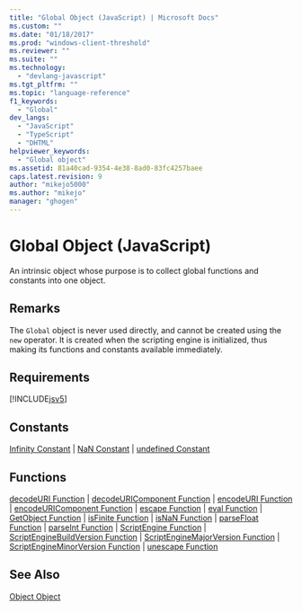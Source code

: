 ```yaml
---
title: "Global Object (JavaScript) | Microsoft Docs"
ms.custom: ""
ms.date: "01/18/2017"
ms.prod: "windows-client-threshold"
ms.reviewer: ""
ms.suite: ""
ms.technology: 
  - "devlang-javascript"
ms.tgt_pltfrm: ""
ms.topic: "language-reference"
f1_keywords: 
  - "Global"
dev_langs: 
  - "JavaScript"
  - "TypeScript"
  - "DHTML"
helpviewer_keywords: 
  - "Global object"
ms.assetid: 81a40cad-9354-4e38-8ad0-83fc4257baee
caps.latest.revision: 9
author: "mikejo5000"
ms.author: "mikejo"
manager: "ghogen"
---
```

# Global Object (JavaScript)
An intrinsic object whose purpose is to collect global functions and constants into one object.  
  
## Remarks  
 The `Global` object is never used directly, and cannot be created using the `new` operator. It is created when the scripting engine is initialized, thus making its functions and constants available immediately.  
  
## Requirements  
 [!INCLUDE[jsv5](../../javascript/reference/includes/jsv5-md.md)]  
  
## Constants  
 [Infinity Constant](../../javascript/reference/infinity-constant-javascript.md) &#124; [NaN Constant](../../javascript/reference/nan-constant-javascript.md) &#124; [undefined Constant](../../javascript/reference/undefined-constant-javascript.md)  
  
## Functions  
 [decodeURI Function](../../javascript/reference/decodeuri-function-javascript.md) &#124; [decodeURIComponent Function](../../javascript/reference/decodeuricomponent-function-javascript.md) &#124; [encodeURI Function](../../javascript/reference/encodeuri-function-javascript.md) &#124; [encodeURIComponent Function](../../javascript/reference/encodeuricomponent-function-javascript.md) &#124; [escape Function](../../javascript/reference/escape-function-javascript.md) &#124; [eval Function](../../javascript/reference/eval-function-javascript.md) &#124; [GetObject Function](../../javascript/reference/getobject-function-javascript.md) &#124; [isFinite Function](../../javascript/reference/isfinite-function-javascript.md) &#124; [isNaN Function](../../javascript/reference/isnan-function-javascript.md) &#124; [parseFloat Function](../../javascript/reference/parsefloat-function-javascript.md) &#124; [parseInt Function](../../javascript/reference/parseint-function-javascript.md) &#124; [ScriptEngine Function](../../javascript/reference/scriptengine-function-javascript.md) &#124; [ScriptEngineBuildVersion Function](../../javascript/reference/scriptenginebuildversion-function-javascript.md) &#124; [ScriptEngineMajorVersion Function](../../javascript/reference/scriptenginemajorversion-function-javascript.md) &#124; [ScriptEngineMinorVersion Function](../../javascript/reference/scriptengineminorversion-function-javascript.md) &#124; [unescape Function](../../javascript/reference/unescape-function-javascript.md)  
  
## See Also  
 [Object Object](../../javascript/reference/object-object-javascript.md)